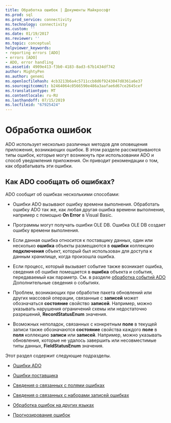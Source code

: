 ```yaml
---
title: Обработка ошибок | Документы Майкрософт
ms.prod: sql
ms.prod_service: connectivity
ms.technology: connectivity
ms.custom: ''
ms.date: 01/19/2017
ms.reviewer: ''
ms.topic: conceptual
helpviewer_keywords:
- reporting errors [ADO]
- errors [ADO]
- ADO, error handling
ms.assetid: 4909e413-f3b0-4183-8ad3-67b1434df742
author: MightyPen
ms.author: genemi
ms.openlocfilehash: 4cb3213b6a4c5711ccb8d6f9243047d8361a6e37
ms.sourcegitcommit: b2464064c0566590e486a3aafae6d67ce2645cef
ms.translationtype: MT
ms.contentlocale: ru-RU
ms.lasthandoff: 07/15/2019
ms.locfileid: "67925424"
---
```

# <a name="error-handling"></a>Обработка ошибок
ADO использует несколько различных методов для оповещения приложения, возникающих ошибок. В этом разделе рассматриваются типы ошибок, которые могут возникнуть при использовании ADO и способ уведомления приложения. Он приводит рекомендации о том, как обрабатывать эти ошибки.  
  
## <a name="how-does-ado-report-errors"></a>Как ADO сообщать об ошибках?  
 ADO сообщит об ошибках несколькими способами:  
  
-   Ошибки ADO вызывают ошибку времени выполнения. Обработать ошибку ADO так же, как любая другая ошибка времени выполнения, например с помощью **On Error** в Visual Basic.  
  
-   Программы могут получать ошибки OLE DB. Ошибка OLE DB создает ошибку времени выполнения.  
  
-   Если данная ошибка относится к поставщику данных, один или несколько **ошибка** объекты размещаются в **ошибки** коллекцию **подключения** объект, который был использован для доступа к данным хранилище, когда произошла ошибка.  
  
-   Если процесс, который вызывает событие также возникает ошибка, сведения об ошибке помещается в **ошибка** объекта и события, передаваемый как параметр. См. в разделе [обработка событий ADO](../../../ado/guide/data/handling-ado-events.md) Дополнительные сведения о событиях.  
  
-   Проблем, возникающих при обработке пакета обновлений или других массовой операции, связанные с **записей** может обозначаться **состояние** свойство **записей**. Например, можно указывать нарушения ограничений схемы или недостаточно разрешений, **RecordStatusEnum** значения.  
  
-   Возможных неполадок, связанных с конкретным **поле** в текущей записи также обозначаются **состояние** свойства каждого **поле** в **поля**  коллекцию **записи** или **записей**. Например, можно указывать обновления, которые не удалось завершить или несовместимые типы данных, **FieldStatusEnum** значения.  
  
 Этот раздел содержит следующие подразделы.  
  
-   [Ошибки ADO](../../../ado/guide/data/ado-errors.md)  
  
-   [Ошибки поставщика](../../../ado/guide/data/provider-errors.md)  
  
-   [Сведения о связанных с полями ошибках](../../../ado/guide/data/field-related-error-information.md)  
  
-   [Сведения о связанных с наборами записей ошибках](../../../ado/guide/data/recordset-related-error-information.md)  
  
-   [Обработка ошибок на других языках](../../../ado/guide/data/handling-errors-in-other-languages.md)  
  
-   [Прогнозирование ошибок](../../../ado/guide/data/anticipating-errors.md)
